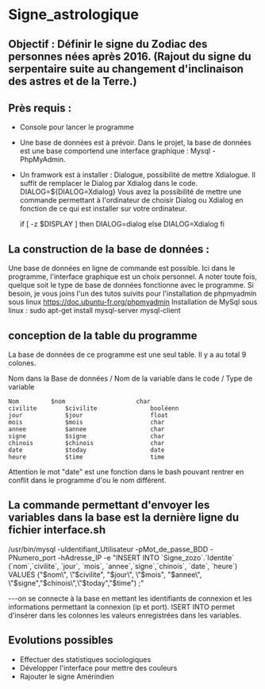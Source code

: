 # Signe_astrologique

## Objectif : Définir le signe du Zodiac des personnes nées après 2016. (Rajout du signe du serpentaire suite au changement d'inclinaison des astres et de la Terre.)

## Près requis : 

- Console pour lancer le programme
- Une base de données est à prévoir. Dans le projet, la base de données est une base comportend une interface graphique : Mysql - PhpMyAdmin.
- Un framwork est à installer : Dialogue, possibilité de mettre Xdialogue. Il suffit de remplacer le Dialog par Xdialog dans le code. 
DIALOG=${DIALOG=Xdialog}
Vous avez la possibilité de mettre une commande permettant à l'ordinateur de choisir Dialog ou Xdialog en fonction de ce qui est installer sur votre ordinateur. 
 
  if [ -z $DISPLAY ]
  then
	DIALOG=dialog
  else
	DIALOG=Xdialog
  fi
 
 
## La construction de la base de données : 

Une base de données en ligne de commande est possible. Ici dans le programme, l'interface graphique est un choix personnel. A noter toute fois, quelque soit le type de base de données fonctionne avec le programme. 
Si besoin, je vous joins l'un des tutos suivits pour l'installation de phpmyadmin sous linux https://doc.ubuntu-fr.org/phpmyadmin
Installation de MySql sous linux : sudo apt-get install mysql-server mysql-client

## conception de la table du programme

La base de données de ce programme est une seul table. Il y a au total 9 colones.


Nom dans la Base de données /	Nom de la variable dans le code /		Type de variable

	Nom			$nom					char
	civilite  		$civilite				booléenn
 	jour    		$jour					float
  	mois    		$mois					char
	annee   		$annee					char
	signe    		$signe					char
	chinois   		$chinois				char 	
	date     		$today					date
	heure    		$time					time

 

Attention le mot "date" est une fonction dans le bash pouvant rentrer en conflit dans le programme d'ou le nom différent. 

## La commande permettant d'envoyer les variables dans la base est la dernière ligne du fichier interface.sh
/usr/bin/mysql -uIdentifiant_Utilisateur -pMot_de_passe_BDD -PNumero_port -hAdresse_IP -e "INSERT INTO \`Signe_zozo\`.\`Identite\` (\`nom\`,\`civilite\`, \`jour\`, \`mois\`, \`annee\`,\`signe\`,\`chinois\`, \`date\`, \`heure\`) VALUES (\"$nom\", \"$civilite\", \"$jour\", \"$mois\", \"$annee\", \"$signe\",\"$chinois\",\"$today\",\"$time\") ;"

---on se connecte à la base en mettant les identifiants de connexion et les informations permettant la connexion (ip et port). ISERT INTO permet d'insérer dans les colonnes les valeurs enregistrées dans les variables. 

## Evolutions possibles

- Effectuer des statistiques sociologiques
- Développer l'interface pour mettre des couleurs
- Rajouter le signe Amérindien 

